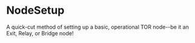# NodeSetup
A quick-cut method of setting up a basic, operational TOR node--be it an Exit, Relay, or Bridge node!
